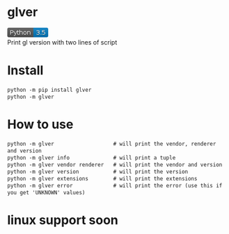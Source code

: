 # glver

![Python 3.5](https://raw.githubusercontent.com/cprogrammer1994/glver/master/Badges/Python35.png)<br>
Print gl version with two lines of script

# Install

```
python -m pip install glver
python -m glver
```

# How to use

```
python -m glver                   # will print the vendor, renderer and version
python -m glver info              # will print a tuple
python -m glver vendor renderer   # will print the vendor and version
python -m glver version           # will print the version
python -m glver extensions        # will print the extensions
python -m glver error             # will print the error (use this if you get 'UNKNOWN' values)
```

# linux support soon
